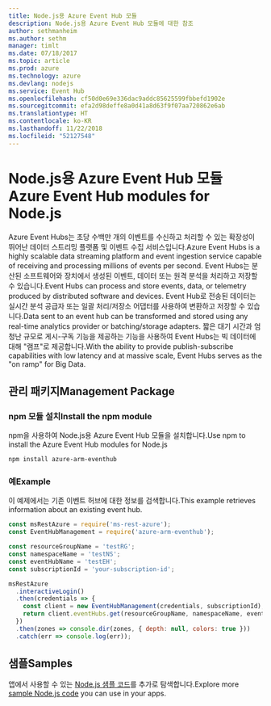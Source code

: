 ```yaml
---
title: Node.js용 Azure Event Hub 모듈
description: Node.js용 Azure Event Hub 모듈에 대한 참조
author: sethmanheim
ms.author: sethm
manager: timlt
ms.date: 07/18/2017
ms.topic: article
ms.prod: azure
ms.technology: azure
ms.devlang: nodejs
ms.service: Event Hub
ms.openlocfilehash: cf50d0e69e336dac9addc85625599fbbefd1902e
ms.sourcegitcommit: efa2d98deffe8a0d41a8d63f9f07aa720862e6ab
ms.translationtype: HT
ms.contentlocale: ko-KR
ms.lasthandoff: 11/22/2018
ms.locfileid: "52127548"
---
```

# <a name="azure-event-hub-modules-for-nodejs"></a><span data-ttu-id="de912-103">Node.js용 Azure Event Hub 모듈</span><span class="sxs-lookup"><span data-stu-id="de912-103">Azure Event Hub modules for Node.js</span></span>

<span data-ttu-id="de912-104">Azure Event Hubs는 초당 수백만 개의 이벤트를 수신하고 처리할 수 있는 확장성이 뛰어난 데이터 스트리밍 플랫폼 및 이벤트 수집 서비스입니다.</span><span class="sxs-lookup"><span data-stu-id="de912-104">Azure Event Hubs is a highly scalable data streaming platform and event ingestion service capable of receiving and processing millions of events per second.</span></span> <span data-ttu-id="de912-105">Event Hubs는 분산된 소프트웨어와 장치에서 생성된 이벤트, 데이터 또는 원격 분석을 처리하고 저장할 수 있습니다.</span><span class="sxs-lookup"><span data-stu-id="de912-105">Event Hubs can process and store events, data, or telemetry produced by distributed software and devices.</span></span> <span data-ttu-id="de912-106">Event Hub로 전송된 데이터는 실시간 분석 공급자 또는 일괄 처리/저장소 어댑터를 사용하여 변환하고 저장할 수 있습니다.</span><span class="sxs-lookup"><span data-stu-id="de912-106">Data sent to an event hub can be transformed and stored using any real-time analytics provider or batching/storage adapters.</span></span> <span data-ttu-id="de912-107">짧은 대기 시간과 엄청난 규모로 게시-구독 기능을 제공하는 기능을 사용하여 Event Hubs는 빅 데이터에 대해 "램프"로 제공합니다.</span><span class="sxs-lookup"><span data-stu-id="de912-107">With the ability to provide publish-subscribe capabilities with low latency and at massive scale, Event Hubs serves as the "on ramp" for Big Data.</span></span>

## <a name="management-package"></a><span data-ttu-id="de912-108">관리 패키지</span><span class="sxs-lookup"><span data-stu-id="de912-108">Management Package</span></span>

### <a name="install-the-npm-module"></a><span data-ttu-id="de912-109">npm 모듈 설치</span><span class="sxs-lookup"><span data-stu-id="de912-109">Install the npm module</span></span> 

<span data-ttu-id="de912-110">npm을 사용하여 Node.js용 Azure Event Hub 모듈을 설치합니다.</span><span class="sxs-lookup"><span data-stu-id="de912-110">Use npm to install the Azure Event Hub modules for Node.js</span></span>

```bash
npm install azure-arm-eventhub
```

### <a name="example"></a><span data-ttu-id="de912-111">예</span><span class="sxs-lookup"><span data-stu-id="de912-111">Example</span></span>

<span data-ttu-id="de912-112">이 예제에서는 기존 이벤트 허브에 대한 정보를 검색합니다.</span><span class="sxs-lookup"><span data-stu-id="de912-112">This example retrieves information about an existing event hub.</span></span>

```javascript
const msRestAzure = require('ms-rest-azure');
const EventHubManagement = require('azure-arm-eventhub');

const resourceGroupName = 'testRG';
const namespaceName = 'testNS';
const eventHubName = 'testEH';
const subscriptionId = 'your-subscription-id';

msRestAzure
  .interactiveLogin()
  .then(credentials => {
    const client = new EventHubManagement(credentials, subscriptionId);
    return client.eventHubs.get(resourceGroupName, namespaceName, eventHubName);
  })
  .then(zones => console.dir(zones, { depth: null, colors: true }))
  .catch(err => console.log(err));
```

## <a name="samples"></a><span data-ttu-id="de912-113">샘플</span><span class="sxs-lookup"><span data-stu-id="de912-113">Samples</span></span>

<span data-ttu-id="de912-114">앱에서 사용할 수 있는 [Node.js 샘플 코드](https://azure.microsoft.com/resources/samples/?platform=nodejs)를 추가로 탐색합니다.</span><span class="sxs-lookup"><span data-stu-id="de912-114">Explore more [sample Node.js code](https://azure.microsoft.com/resources/samples/?platform=nodejs) you can use in your apps.</span></span>
